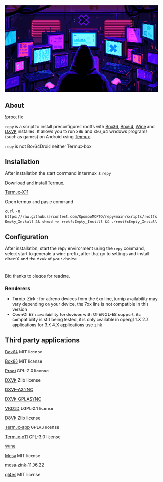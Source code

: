 ![logo](icon/icon.gif "logo")

## About

!proot fix

`repy` is a script to install preconfigured rootfs with [Box86](https://github.com/ptitSeb/box86), [Box64](https://github.com/ptitSeb/box64), [Wine](https://www.winehq.org/) and [DXVK](https://github.com/doitsujin/dxvk) installed. It allows you to run x86 and x86_64 windows programs (such as games) on Android using [Termux](https://github.com/termux/termux-app).

`repy` is not Box64Droid neither Termux-box

## Installation
After installation the start command in termux is `repy`

Download and install
[Termux](https://f-droid.org/repo/com.termux_118.apk),

[Termux-X11](https://raw.githubusercontent.com/olegos2/termux-box/main/components/termux-x11-arm64-v8a-debug-latest.apk)

Open termux and paste command

`curl -O https://raw.githubusercontent.com/OpomboMORTO/repy/main/scripts/rootfsEmpty_Install && chmod +x rootfsEmpty_Install && ./rootfsEmpty_Install`

## Configuration
After installation, start the repy environment using the `repy` command, select start to generate a wine prefix, after that go to settings and install directX and the dxvk of your choice.

#
Big thanks to olegos for readme.
  
### Renderers

* Turnip-Zink : for adreno devices from the 6xx line, turnip availability may vary depending on your device, the 7xx line is not compatible in this version
* OpenGl ES : availability for devices with OPENGL-ES support, its compatibility is still being tested, it is only available in opengl 1.X 2.X applications for 3.X 4.X applications use zink 

## Third party applications

[Box64](https://github.com/ptitSeb/box64) MIT license

[Box86](https://github.com/ptitSeb/box86) MIT license

[Proot](https://github.com/termux/proot) GPL-2.0 license

[DXVK](https://github.com/doitsujin/dxvk) Zlib license

[DXVK-ASYNC](https://github.com/Sporif/dxvk-async)

[DXVK-GPLASYNC](https://gitlab.com/Ph42oN/dxvk-gplasync)

[VKD3D](https://github.com/lutris/vkd3d) LGPL-2.1 license

[D8VK](https://github.com/AlpyneDreams/d8vk) Zlib license

[Termux-app](https://github.com/termux/termux-app) GPLv3 license

[Termux-x11](https://github.com/termux/termux-x11) GPL-3.0 license

[Wine](https://wiki.winehq.org/Licensing)

[Mesa](https://docs.mesa3d.org/license.html) MIT license

[mesa-zink-11.06.22](https://github.com/alexvorxx/mesa-zink-11.06.22)

[gl4es](https://github.com/ptitSeb/gl4es/tree/master)
MIT license
